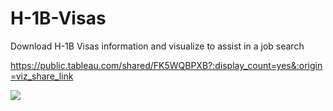 # H-1B-Visas
Download H-1B Visas information and visualize to assist in a job search

https://public.tableau.com/shared/FK5WQBPXB?:display_count=yes&:origin=viz_share_link
<div class='tableauPlaceholder' id='viz1566104365827' style='position: relative'><noscript><a href='#'><img alt=' ' src='https:&#47;&#47;public.tableau.com&#47;static&#47;images&#47;DH&#47;DH7YKG99C&#47;1_rss.png' style='border: none' /></a></noscript><object class='tableauViz'  style='display:none;'><param name='host_url' value='https%3A%2F%2Fpublic.tableau.com%2F' /> <param name='embed_code_version' value='3' /> <param name='path' value='shared&#47;DH7YKG99C' /> <param name='toolbar' value='yes' /><param name='static_image' value='https:&#47;&#47;public.tableau.com&#47;static&#47;images&#47;DH&#47;DH7YKG99C&#47;1.png' /> <param name='animate_transition' value='yes' /><param name='display_static_image' value='yes' /><param name='display_spinner' value='yes' /><param name='display_overlay' value='yes' /><param name='display_count' value='yes' /><param name='filter' value='publish=yes' /></object></div>                <script type='text/javascript'>                    var divElement = document.getElementById('viz1566104365827');                    var vizElement = divElement.getElementsByTagName('object')[0];                    if ( divElement.offsetWidth > 800 ) { vizElement.style.width='100%';vizElement.style.height=(divElement.offsetWidth*0.75)+'px';} else if ( divElement.offsetWidth > 500 ) { vizElement.style.width='100%';vizElement.style.height=(divElement.offsetWidth*0.75)+'px';} else { vizElement.style.width='100%';vizElement.style.height='1927px';}                     var scriptElement = document.createElement('script');                    scriptElement.src = 'https://public.tableau.com/javascripts/api/viz_v1.js';                    vizElement.parentNode.insertBefore(scriptElement, vizElement);                </script>
